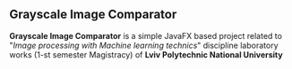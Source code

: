 ## Grayscale Image Comparator
**Grayscale Image Comparator** is a simple JavaFX based project related to "*Image processing with Machine learning technics*" discipline laboratory works (1-st semester Magistracy) of **Lviv Polytechnic National University**